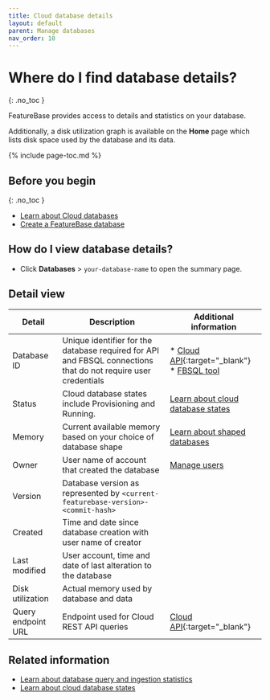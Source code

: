 ```yaml
---
title: Cloud database details
layout: default
parent: Manage databases
nav_order: 10
---
```


# Where do I find database details?
{: .no_toc }

FeatureBase provides access to details and statistics on your database.

Additionally, a disk utilization graph is available on the **Home** page which lists disk space used by the database and its data.

{% include page-toc.md %}

## Before you begin
{: .no_toc }

* [Learn about Cloud databases](/docs/cloud/cloud-databases/cloud-db-manage)
* [Create a FeatureBase database](/docs/cloud/cloud-databases/cloud-db-create-custom)

## How do I view database details?

* Click **Databases** > `your-database-name` to open the summary page.

## Detail view

| Detail | Description | Additional information |
|---|---|---|
| Database ID | Unique identifier for the database required for API and FBSQL connections that do not require user credentials | * [Cloud API](https://api-docs-featurebase-cloud.redoc.ly/){:target="_blank"}<br/>* [FBSQL tool](/docs/tools/fbsql/fbsql-home) |
| Status | Cloud database states include Provisioning and Running. | [Learn about cloud database states](/docs/cloud/cloud-databases/cloud-db-states) |
| Memory | Current available memory based on your choice of database shape | [Learn about shaped databases](/docs/cloud/cloud-databases/cloud-db-manage) |
| Owner | User name of account that created the database | [Manage users](/docs/cloud/cloud-users/cloud-users-manage) |
| Version | Database version as represented by `<current-featurebase-version>-<commit-hash>` |  |
| Created | Time and date since database creation with user name of creator |  |
| Last modified | User account, time and date of last alteration to the database |  |
| Disk utilization | Actual memory used by database and data |  |
| Query endpoint URL | Endpoint used for Cloud REST API queries | [Cloud API](https://api-docs-featurebase-cloud.redoc.ly/){:target="_blank"} |

## Related information

* [Learn about database query and ingestion statistics](/docs/cloud/cloud-databases/cloud-db-stats)
* [Learn about cloud database states](/docs/cloud/cloud-databases/cloud-db-states)
